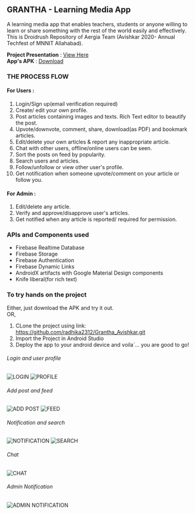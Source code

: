 ## GRANTHA - Learning Media App
A learning media app that enables teachers, students or anyone willing to learn or share something with the rest of the world easily and effectively. This is Droidrush Repository of Aergia Team (Avishkar 2020- Annual Techfest of MNNIT Allahabad).

**Project Presentation** : [View Here](https://docs.google.com/presentation/d/1PlTaSLyTrB-amMG4pjmHFtv700vlwVKk2mmyFPW8TVk/edit#slide=id.g25f6af9dd6_0_0)<br />
**App's APK** : [Download](https://drive.google.com/file/d/1I68AfG92yS7ki3kFzJVPL_AtI4EEEIpV/view?usp=sharing)

### THE PROCESS FLOW
#### For Users :
1. Login/Sign up(email verification required)
2. Create/ edit your own profile.
3. Post articles containing images and texts. Rich Text editor to beautify the post.
4. Upvote/downvote, comment, share, download(as PDF) and bookmark articles.
5. Edit/delete your own articles & report any inappropriate article.
6. Chat with other users, offline/online users can be seen.
7. Sort the posts on feed by popularity.
8. Search users and articles.
9. Follow/unfollow or view other user's profile.
10. Get notification when someone upvote/comment on your article or follow you.


#### For Admin :
1. Edit/delete any article.
2. Verify and approve/disapprove user's articles.
3. Get notified when any article is reported/ required for permission.

### APIs and Components used
- Firebase Realtime Database
- Firebase Storage
- Firebase Authentication
- Firebase Dynamic Links
- AndroidX artifacts with Google Material Design components
- Knife liberal(for rich text)

### To try hands on the project
Either, just download the APK  and try it out.<br /> OR,<br />
1. CLone the project using link: https://github.com/radhika2312/Grantha_Avishkar.git
2. Import the Project in Android Studio
3. Deploy the app to your android device and voila`... you are good to go!<br />
###### Login and user profile
![LOGIN](https://user-images.githubusercontent.com/68559217/97807546-7b50fd00-1c87-11eb-8761-8047f6c9842e.jpeg)
![PROFILE](https://user-images.githubusercontent.com/68559217/97807542-7ab86680-1c87-11eb-89f2-511d35638259.jpeg)<br />
###### Add post and feed
![ADD POST](https://user-images.githubusercontent.com/68559217/97807543-7b50fd00-1c87-11eb-846c-d5ad8ebdde5f.jpeg)
![FEED](https://user-images.githubusercontent.com/68559217/97807539-78eea300-1c87-11eb-8d3f-0c68026815a0.jpeg)<br />
###### Notification and search
![NOTIFICATION](https://user-images.githubusercontent.com/68559217/97807435-b7379280-1c86-11eb-8ce5-43c18644f286.jpeg)
![SEARCH](https://user-images.githubusercontent.com/68559217/97807540-7a1fd000-1c87-11eb-8301-f0ce11f9fde4.jpeg)<br />
###### Chat
![CHAT](https://user-images.githubusercontent.com/68559217/97807677-1fd33f00-1c88-11eb-895f-28683e743704.jpeg)<br />
###### Admin Notification
![ADMIN NOTIFICATION](https://user-images.githubusercontent.com/68559217/97807541-7a1fd000-1c87-11eb-8fb9-68b003cc1faa.jpeg)











 
